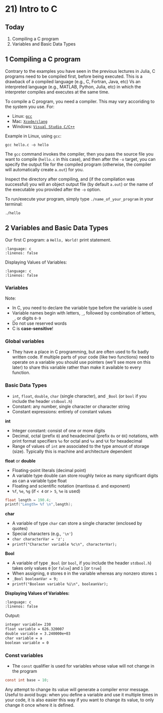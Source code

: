 # 21) Intro to C

## Today

 1. Compiling a C program
 2. Variables and Basic Data Types


## 1 Compiling a C program

Contrary to the examples you have seen in the previous lectures in Julia, C programs need to be compiled first, before being executed. This is a drawback of a compiled language (e.g., C, Fortran, Java, etc) Vs an interpreted language (e.g., MATLAB, Python, Julia, etc) in which the interpreter compiles and executes at the same time.

To compile a C program, you need a compiler. This may vary accoriding to the system you use. For:

* Linux: [`gcc`](https://gcc.gnu.org/)
* Mac: [`Xcode/clang`](https://clang.llvm.org/get_started.html)
* Windows: [`Visual Studio C/C++`](https://visualstudio.microsoft.com/vs/features/cplusplus/)

Example in Linux, using `gcc`:

```
gcc hello.c -o hello
```

The `gcc` command invokes the compiler, then you pass the source file you want to compile (`hello.c` in this case), and then after the `-o` target, you can specify the output file for the compiled program (otherwise, the compiler will automatically create `a.out`) for you.

Inspect the directory after compiling, and (if the compilation was successful) you will an object output file (by default `a.out`) or the name of the executable you provided after the `-o` option.

To run/execute your program, simply type `./name_of_your_program` in your terminal:

```
./hello

```

## 2 Variables and Basic Data Types

Our first C program: a `Hello, World!` print statement.

```{literalinclude} ../c_programs/module2-1_intro_to_c/hello.c
:language: c
:linenos: false
```

Displaying Values of Variables:
```{literalinclude} ../c_programs/module2-1_intro_to_c/product.c
:language: c
:linenos: false
```

### Variables
Note:
- In C, you need to declare the variable type before the variable is used
- Variable names begin with letters, `_`, followed by combination of letters, `_`, or digits `0-9`
- Do not use reserved words
- C is **case-sensitive**!

### Global variables
- They have a place in C programming, but are often used to fix badly written code. If multiple parts of your code (like two functions) need to operate on a variable you should use pointers (we'll see more on this later) to share this variable rather than make it available to every function.

### Basic Data Types
- `int`, `float`, `double`, `char` (single character), and `_Bool` (or `bool` if you include the header `stdbool.h`)
- Constant: any number, single character or character string
- Constant expressions: entirely of constant values

**int**
- Integer constant: consist of one or more digits
- Decimal, octal (prefix `0`) and hexadecimal (prefix `0x` or `0X`) notations, with print format specifiers `%o` for octal and `%x` and `%X` for hexadecimal
- Range of values of `int` are associated to the type amount
of storage (size). Typically this is machine and architecture dependent


**float** or **double**
- Floating-point literals (decimal point)
- A variable type double can store roughly twice as many
significant digits as can a variable type float
- Floating and scientific notation (mantissa d. and exponent)
- `%f`, `%e`, `%g` (if `< 4` or `> 5`, `%e` is used)

```c
float length = 190.4;
printf("Length= %f \n",length);
```

**char**
- A variable of type `char` can store a single character (enclosed by quotes)
- Special characters (e.g., `'\n'`)
- `char characterVar = 'z';`
- `printf("Character variable %c\n", characterVar);`

**Bool**
- A variable of type `_Bool` (or `bool`, if you include the header `stdbool.h`) takes only values `0` [or `false`]  and `1` [or `true`]
- When assigning, `0` stores `0` in the variable whereas any nonzero stores `1`
- `_Bool booleanVar = 9;`
- `printf("Boolean variable %i\n", booleanVar);`


**Displaying Values of Variables:**

```{literalinclude} ../c_programs/module2-1_intro_to_c/print_variables.c
:language: c
:linenos: false
```
Output:
```bash
integer variable= 230
float variable = 626.320007
double variable = 3.240000e+03
char variable = a
boolean variable = 0
```

### Const variables
- The `const` qualifier is used for variables whose value will not change in the program

```c
const int base = 10;
```
Any attempt to change its value will generate a compiler error message. Useful to avoid bugs: when you define a variable and use it multiple times in your code, it is also easier this way if you want to change its value, to only change it once where it is defined.
